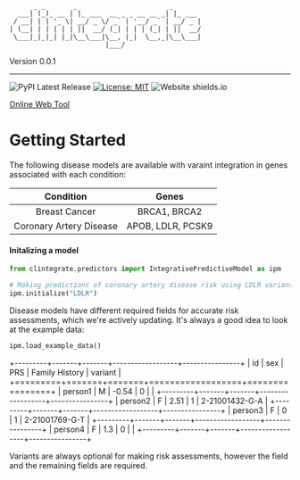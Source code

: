           _ _       _                       _      
      ___| (_)_ __ | |_ ___  __ _ _ __ __ _| |_ ___
     / __| | | '_ \| __/ _ \/ _` | '__/ _` | __/ _ |
    | (__| | | | | | ||  __/ (_| | | | (_| | ||  __/
     \___|_|_|_| |_|\__\___|\__, |_|  \__,_|\__\___|
                            |___/

Version 0.0.1
____________________________________________________________________

![PyPI Latest Release](https://img.shields.io/pypi/v/pandas.svg)
[![License: MIT](https://img.shields.io/badge/License-MIT-yellow.svg)](https://opensource.org/licenses/MIT)
![Website shields.io](https://img.shields.io/website-up-down-green-red/http/shields.io.svg)


[Online Web Tool](https://clintegrate.herokuapp.com/)

# Getting Started


The following disease models are available with varaint integration in genes associated with each condition:

|        Condition        	|       Genes       	|
|:-----------------------:	|:-----------------:	|
| Breast Cancer           	| BRCA1, BRCA2      	|
| Coronary Artery Disease 	| APOB, LDLR, PCSK9 	|


#### Initalizing a model

```python
from clintegrate.predictors import IntegrativePredictiveModel as ipm

# Making predictions of coronary artery disease risk using LDLR variants
ipm.initialize("LDLR")
```

Disease models have different required fields for accurate risk assessments, which
we're actively updating. It's always a good idea to look at the example data:

```python
ipm.load_example_data()
```
+---------+-------+-------+------------------+----------------+
| id      | sex   |   PRS |   Family History | variant        |
+=========+=======+=======+==================+================+
| person1 | M     | -0.54 |                0 |                |
+---------+-------+-------+------------------+----------------+
| person2 | F     |  2.51 |                1 | 2-21001432-G-A |
+---------+-------+-------+------------------+----------------+
| person3 | F     |  0    |                1 | 2-21001769-G-T |
+---------+-------+-------+------------------+----------------+
| person4 | F     |  1.3  |                0 |                |
+---------+-------+-------+------------------+----------------+

Variants are always optional for making risk assessments, however the field and
the remaining fields are required.  
